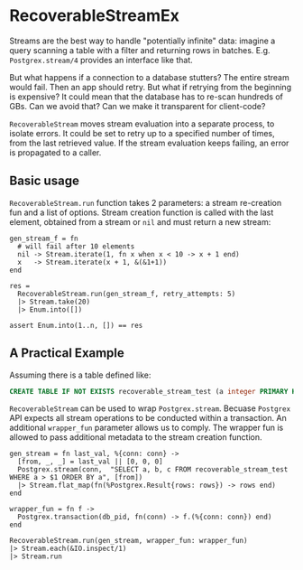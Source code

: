 # RecoverableStreamEx

Streams are the best way to handle "potentially infinite" data:
imagine a query scanning a table with a filter and returning rows
in batches. E.g. `Postgrex.stream/4` provides an interface like
that. 

But what happens if a connection to a database stutters?
The entire stream would fail. Then an app should retry. But what
if retrying from the beginning is expensive? It could mean that
the database has to re-scan hundreds of GBs. Can we avoid that?
Can we make it transparent for client-code?

`RecoverableStream` moves stream evaluation into a separate process,
to isolate errors. It could be set to retry up to a specified number
of times, from the last retrieved value. If the stream evaluation keeps
failing, an error is propagated to a caller.

## Basic usage

`RecoverableStream.run` function takes 2 parameters: a stream 
re-creation fun and a list of options. Stream creation function
is called with the last element, obtained from a stream or `nil`
and must return a new stream:

    gen_stream_f = fn 
      # will fail after 10 elements
      nil -> Stream.iterate(1, fn x when x < 10 -> x + 1 end)
      x   -> Stream.iterate(x + 1, &(&1+1))
    end

    res = 
      RecoverableStream.run(gen_stream_f, retry_attempts: 5)
      |> Stream.take(20)
      |> Enum.into([])

    assert Enum.into(1..n, []) == res

## A Practical Example

Assuming there is a table defined like:

```SQL
CREATE TABLE IF NOT EXISTS recoverable_stream_test (a integer PRIMARY KEY, b integer, c integer)
```

`RecoverableStream` can be used to wrap `Postgrex.stream`. 
Becuase `Postgrex` API expects all stream operations to 
be conducted within a transaction. An additional `wrapper_fun`
parameter allows us to comply. The wrapper fun is allowed to
pass additional metadata to the stream creation function.

    gen_stream = fn last_val, %{conn: conn} ->
      [from, _, _] = last_val || [0, 0, 0] 
      Postgrex.stream(conn,  "SELECT a, b, c FROM recoverable_stream_test WHERE a > $1 ORDER BY a", [from])
      |> Stream.flat_map(fn(%Postgrex.Result{rows: rows}) -> rows end) 
    end

    wrapper_fun = fn f -> 
      Postgrex.transaction(db_pid, fn(conn) -> f.(%{conn: conn}) end)
    end

    RecoverableStream.run(gen_stream, wrapper_fun: wrapper_fun)
    |> Stream.each(&IO.inspect/1)
    |> Stream.run
